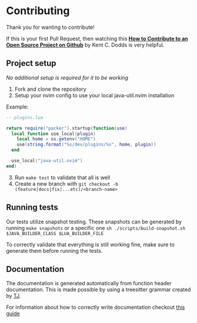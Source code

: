 # Contributing

Thank you for wanting to contribute!

If this is your first Pull Request, then watching this
[**How to Contribute to an Open Source Project on Github**](https://egghead.io/courses/how-to-contribute-to-an-open-source-project-on-github)
by Kent C. Dodds is very helpful.

## Project setup

_No additional setup is required for it to be working_

1. Fork and clone the repository
2. Setup your nvim config to use your local java-util.nvim installation

Example:

```lua
-- plugins.lua

return require("packer").startup(function(use)
  local function use_local(plugin)
    local home = os.getenv("HOME")
    use(string.format("%s/dev/plugins/%s", home, plugin))
  end

  use_local("java-util.nvim")
end)
```

3. Run `make test` to validate that all is well
4. Create a new branch with `git checkout -b (feature|docs|fix|...etc)/<branch-name>`

## Running tests

Our tests utilize snapshot testing. These snapshots can be generated by running `make snapshots` or a specific one `sh ./scripts/build-snapshot.sh $JAVA_BUILDER_CLASS $LUA_BUILDER_FILE`

To correctly validate that everything is still working fine, make sure to generate them before running the tests.

## Documentation

The documentation is generated automatically from function header documentation. This is made possible by using a treesitter grammar created by [TJ](https://github.com/tjdevries).

For information about how to correctly write documentation checkout [this guide](https://github.com/tjdevries/tree-sitter-lua/blob/master/HOWTO.md)
